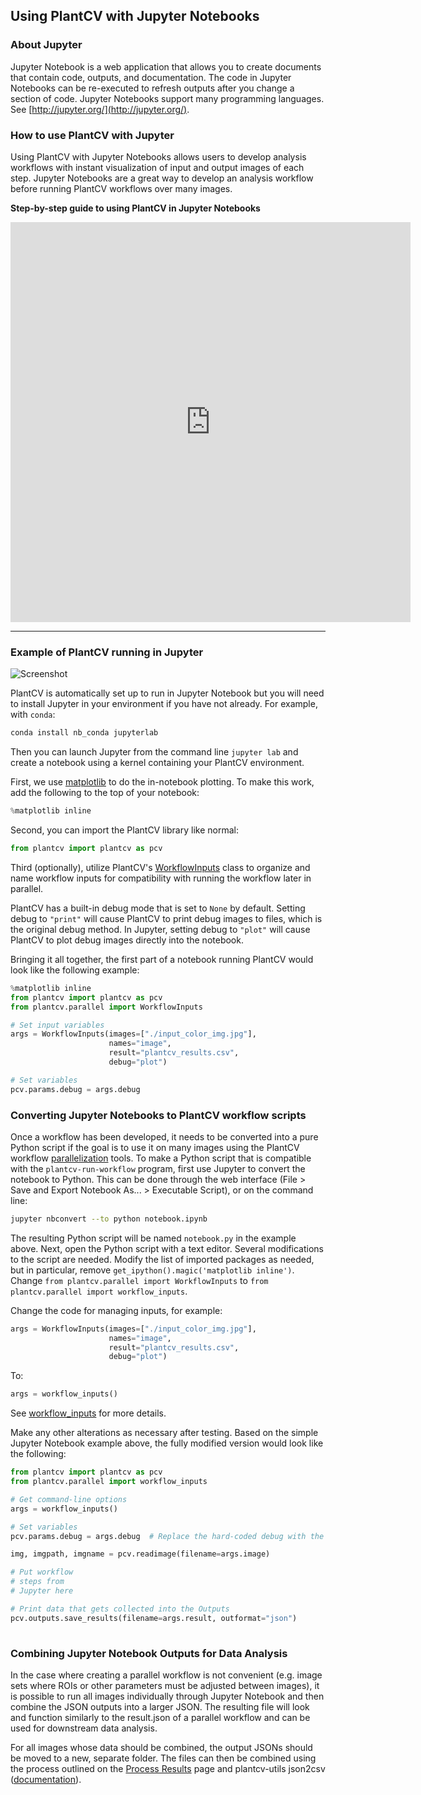 ## Using PlantCV with Jupyter Notebooks

### About Jupyter

Jupyter Notebook is a web application that allows you to create
documents that contain code, outputs, and documentation. The code
in Jupyter Notebooks can be re-executed to refresh outputs after you
change a section of code. Jupyter Notebooks support many programming
languages. See [http://jupyter.org/](http://jupyter.org/).

### How to use PlantCV with Jupyter

Using PlantCV with Jupyter Notebooks allows users to develop analysis workflows 
with instant visualization of input and output images of each step. 
Jupyter Notebooks are a great way to develop an analysis workflow before running PlantCV workflows 
over many images.

**Step-by-step guide to using PlantCV in Jupyter Notebooks**

<iframe src="https://scribehow.com/embed/Using_PlantCV_with_Jupyter_Notebooks__Jnhb53WlTtqohKYR8_UUfA" width="640" height="640" allowfullscreen frameborder="0"></iframe>

---

### Example of PlantCV running in Jupyter

![Screenshot](img/documentation_images/jupyter/jupyter_screenshot.jpg)

PlantCV is automatically set up to run in Jupyter Notebook but you will need to install Jupyter in your 
environment if you have not already.
For example, with `conda`:

```bash
conda install nb_conda jupyterlab
```

Then you can launch Jupyter from the command line `jupyter lab` and create a notebook using
a kernel containing your PlantCV environment. 

First, we use [matplotlib](http://matplotlib.org/) to do the
in-notebook plotting. To make this work, add the following to the top
of your notebook:

```python
%matplotlib inline
```

Second, you can import the PlantCV library like normal:

```python
from plantcv import plantcv as pcv
```

Third (optionally), utilize PlantCV's [WorkflowInputs](parallel_workflow_inputs.md#jupyter-notebook-inputs) class to
organize and name workflow inputs for compatibility with running the workflow later in parallel.

PlantCV has a built-in debug mode that is set to `None` by 
default. Setting debug to `"print"` will cause PlantCV to print debug
images to files, which is the original debug method. In Jupyter, setting
debug to `"plot"` will cause PlantCV to plot debug images directly into
the notebook.

Bringing it all together, the first part of a notebook running PlantCV
would look like the following example:

```python
%matplotlib inline
from plantcv import plantcv as pcv
from plantcv.parallel import WorkflowInputs

# Set input variables
args = WorkflowInputs(images=["./input_color_img.jpg"],
                      names="image",
                      result="plantcv_results.csv",
                      debug="plot")

# Set variables
pcv.params.debug = args.debug

```

### Converting Jupyter Notebooks to PlantCV workflow scripts

Once a workflow has been developed, it needs to be converted into a pure
Python script if the goal is to use it on many images using the PlantCV
workflow [parallelization](pipeline_parallel.md) tools. To make a
Python script that is compatible with the `plantcv-run-workflow` program,
first use Jupyter to convert the notebook to Python. This can be done
through the web interface (File > Save and Export Notebook As... > Executable Script),
or on the command line:

```bash
jupyter nbconvert --to python notebook.ipynb
```

The resulting Python script will be named `notebook.py` in the example
above. Next, open the Python script with a text editor. Several
modifications to the script are needed. Modify the list of imported
packages as needed, but in particular, remove
`get_ipython().magic('matplotlib inline')`. Change `from plantcv.parallel import WorkflowInputs`
to `from plantcv.parallel import workflow_inputs`.

Change the code for managing inputs, for example:

```python
args = WorkflowInputs(images=["./input_color_img.jpg"],
                      names="image",
                      result="plantcv_results.csv",
                      debug="plot")
```

To:

```python
args = workflow_inputs()
```

See [workflow_inputs](parallel_workflow_inputs.md#parallel-workflow-inputs) for more details.

Make any other alterations as necessary after testing. Based on the
simple Jupyter Notebook example above, the fully modified version would
look like the following:

```python
from plantcv import plantcv as pcv
from plantcv.parallel import workflow_inputs

# Get command-line options
args = workflow_inputs()

# Set variables
pcv.params.debug = args.debug  # Replace the hard-coded debug with the debug flag

img, imgpath, imgname = pcv.readimage(filename=args.image)

# Put workflow 
# steps from 
# Jupyter here

# Print data that gets collected into the Outputs 
pcv.outputs.save_results(filename=args.result, outformat="json")
    
```
### Combining Jupyter Notebook Outputs for Data Analysis

In the case where creating a parallel workflow is not convenient (e.g. image sets where ROIs or other parameters must be adjusted between images), it is possible to run all images individually through Jupyter Notebook and then combine the JSON outputs into a larger JSON. The resulting file will look and function similarly to the result.json of a parallel workflow and can be used for downstream data analysis.

For all images whose data should be combined, the output JSONs should be moved to a new, separate folder. The files can then be combined using the process outlined on the [Process Results](parallel_process_results.md) page and plantcv-utils json2csv ([documentation](https://plantcv.readthedocs.io/en/stable/tools/#convert-output-json-data-files-to-csv-tables)).

